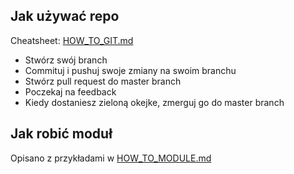 

## Jak używać repo
Cheatsheet: [HOW_TO_GIT.md](./docs/HOW_TO_GIT.md)

- Stwórz swój branch
- Commituj i pushuj swoje zmiany na swoim branchu
- Stwórz pull request do master branch
- Poczekaj na feedback
- Kiedy dostaniesz zieloną okejke, zmerguj go do master branch

## Jak robić moduł
Opisano z przykładami w [HOW_TO_MODULE.md](./docs/HOW_TO_MODULE.md)